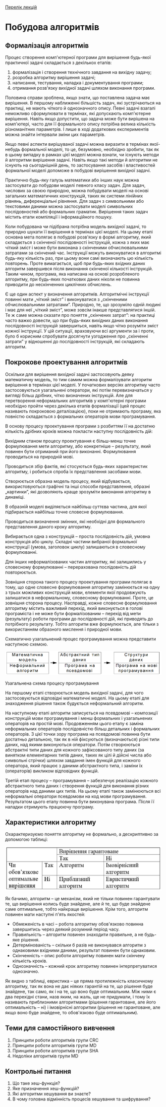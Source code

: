 [Перелік лекцій](README.md)

# Побудова алгоритмів

## Формалізація алгоритмів

Процес створення комп'ютерної програми для вирішення будь-якої практичної задачі складається з декількох етапів:

1.  формалізація і створення технічного завдання на вихідну задачу;
2.  розробка алгоритму вирішення задачі;
3.  написання, тестування, наладка і документування програми;
4.  отримання розв'язку вихідної задачі шляхом виконання програми.

Половина справи зроблена, якщо знати, що поставлена задача має вирішення. В першому наближенні більшість задач, які зустрічаються на практиці, не мають чіткого й однозначного опису. Певні задачі взагалі неможливо сформулювати в термінах, які допускають комп'ютерне вирішення. Навіть якщо допустити, що задача може бути вирішена на комп'ютері, часто для її формального опису потрібна велика кількість різноманітних параметрів. І лише в ході додаткових експериментів можна знайти інтервали зміни цих параметрів.

Якщо певні аспекти вирішуваної задачі можна виразити в термінах якої-небудь формальної моделі, то це, безумовно, необхідно зробити, так як в цьому випадку в рамках цієї моделі можна взнати, чи існують методи й алгоритми вирішення задачі. Навіть якщо такі методи й алгоритми не існують на сьогоднішній день, то застосування засобів і властивостей формальної моделі допоможе в побудові вирішення вихідної задачі.

Практично будь-яку галузь математики або інших наук можна застосувати до побудови моделі певного класу задач. Для задач, числових за своєю природою, можна побудувати моделі на основі загальних математичних конструкцій, таких як системи лінійних рівнянь, диференціальні рівняння. Для задач з символьними або текстовими даними можна застосувати моделі символьних послідовностей або формальних граматик. Вирішення таких задач містить етапи компіляції і інформаційного пошуку.

Коли побудована чи підібрана потрібна модель вихідної задачі, то природно шукати її вирішення в термінах цієї моделі. На цьому етапі основна мета полягає в побудові розв'язку в формі алгоритму, який складається з скінченої послідовності інструкцій, кожна з яких має чіткий зміст і може бути виконана з скінченими обчислювальними затратами за скінчений час. Інструкції можуть виконуватися в алгоритмі будь-яку кількість раз, при цьому вони самі визначають цю кількість повторень. Проте вимагається, щоб при будь-яких вхідних даних алгоритм завершився після виконання скінченої кількості інструкцій. Таким чином, програма, яка написана на основі розробленого алгоритму, при будь-яких початкових даних ніколи не повинна приводити до нескінченних циклічних обчислень.

Є ще один аспект у визначення алгоритмів. Алгоритмічні інструкції повинні мати „чіткий зміст” і виконуватися з „скінченими обчислювальними затратами”. Природно, те, що зрозуміло одній людині і має для неї „чіткий зміст”, може зовсім інакше представлятися іншій. Те ж саме можна сказати про поняття „скінчених затрат”: на практиці часто важко довести, що при будь-яких вихідних даних виконання послідовності інструкцій завершиться, навіть якщо чітко розуміти зміст кожної інструкції. У цій ситуації, враховуючи всі аргументи за і проти, було б корисним спробувати досягнути узгодження про „скінченні затрати” у відношенні до послідовності інструкцій, які складають алгоритм.

## Покрокове проектування алгоритмів

Оскільки для вирішення вихідної задачі застосовують деяку математичну модель, то тим самим можна формалізувати алгоритм вирішення в термінах цієї моделі. У початкових версіях алгоритму часто застосовуються узагальнені оператори, які потім перевизначаться у вигляді більш дрібних, чітко визначених інструкцій. Але для перетворення неформальних алгоритмів у комп'ютерні програми необхідно пройти через декілька етапів формалізації (цей процес називають покроковою деталізацією), поки не отримають програму, яка повністю складається з формальних операторів мови програмування.

В основу процесу проектування програми з розбиттям її на достатню кількість дрібних кроків можна покласти наступну послідовність дій:

Вихідним станом процесу проектування є більш-менш точне формулювання мети алгоритму, або конкретніше – результату, який повинен бути отриманий при його виконанні. Формулювання проводиться на природній мові.

Проводиться збір фактів, які стосуються будь-яких характеристик алгоритму, і робиться спроба їх представлення засобами мови.

Створюється образна модель процесу, який відбувається, використовуються графічні та інші способи представлення, образні „картинки”, які дозволяють краще зрозуміти виконання алгоритму в динаміці.

В образній моделі виділяється найбільш суттєва частина, для якої підбирається найбільш точне словесне формулювання.

Проводиться визначення змінних, які необхідні для формального представлення даного кроку алгоритму.

Вибирається одна з конструкцій – проста послідовність дій, умовна конструкція або циклу. Складні частини вибраної формальної конструкції (умова, заголовок циклу) залишаються в словесному формулюванні.

Для інших неформалізованих частин алгоритму, які залишились у словесному формулюванні – перерахована послідовність дій повторюється.

Зовнішня сторона такого процесу проектування програми полягає в тому, що одне словесне формулювання алгоритму замінюється на одну з трьох можливих конструкцій мови, елементи якої продовжують залишатися в неформальному, словесному формулюванні. Проте, це зовнішня сторона процесу. Насправді, кожне словесне формулювання алгоритму містить важливий перехід, який виконується в голові програміста і не може бути формалізованим – перехід від мети (результату) роботи програми до послідовності дій, які приводять до потрібного результату. Тобто алгоритм вже формулюється, але тільки з використанням образного мислення і природної мови.

Схематично узагальнений процес програмування можна представити наступною схемою.

![](img/09-010.png)

Узагальнена схема процесу програмування

На першому етапі створюється модель вихідної задачі, для чого застосовуються відповідні математичні моделі. На цьому етапі для знаходження рішення також будується неформальний алгоритм.

На наступному етапі алгоритм записується на псевдомові – композиції конструкцій мови програмування і менш формальних і узагальнених операторів на простій мові. Продовженням цього етапу є заміна неформальних операторів послідовністю більш детальних і формальних операторів. З цієї точки зору програма на псевдомові повинна бути достатньо детальною, так як в ній фіксуються (визначаються) різні типи даних, над якими виконуються оператори. Потім створюються абстрактні типи даних для кожного зафіксованого типу даних (за винятком елементарних типів даних, таких як цілі й дійсні числа або символьні стрічки) шляхом завдання імен функцій для кожного оператора, який працює з даними абстрактного типа, і заміни їх (операторів) викликом відповідних функцій.

Третій етап процесу – програмування – забезпечує реалізацію кожного абстрактного типа даних і створення функцій для виконання різних операторів над даними цих типів. На цьому етапі також замінюються всі неформальні оператори псевдомови на код мови програмування. Результатом цього етапу повинна бути виконувана програма. Після її наладки отримують працюючу програму.

## Характеристики алгоритму

Охарактеризуємо поняття алгоритму не формально, а дескриптивно за допомогою таблиці:

![](img/09-020.png)

Як бачимо, алгоритм – це механізм, який не тільки повинен гарантувати те, що вирішення колись буде знайдене, але й те, що буде знайдене саме оптимальне, тобто найкраще вирішення. Крім того, алгоритм повинен мати наступні п'ять якостей:

*   Обмеженість в часі – робота алгоритму обов'язково повинна завершитись через деякий розумний період часу.
*   Правильність – алгоритм повинен знаходити правильне, а не будь-яке рішення.
*   Детермінованість – скільки б разів не виконувався алгоритм з однаковими вхідними даними, результат повинен бути однаковим.
*   Скінченність – опис роботи алгоритму повинен мати скінчену кількість кроків.
*   Однозначність – кожний крок алгоритму повинен інтерпретуватися однозначно.

Як видно з таблиці, евристика – це пряма протилежність класичному алгоритму, так як вона не дає ніяких гарантій на те, що рішення буде знайдене, так само, як і на те, що воно буде оптимальним. Між ними є два перехідні стани, назв яким, на жаль, ще не придумали, і тому їх називають приблизними алгоритмами (рішення гарантоване, але його оптимальність – ні) і імовірнісні алгоритми (рішення не гарантоване, але якщо воно буде знайдене, то обов'язково буде оптимальним).




## Теми для самостійного вивчення


1.  Принципи роботи алгоритмів групи CRC
2.  Принципи роботи алгоритмів групи MD
3.  Принципи роботи алгоритмів групи SHA
4.  Недоліки алгоритмів групи MD

## Контрольні питання


1.  Що таке хеш-функція?
2.  Яке призначення хеш-функцій?
3.  Які алгоритми хешування ви знаєте?
4.  В чому головна відмінність процесів хешування та шифрування?